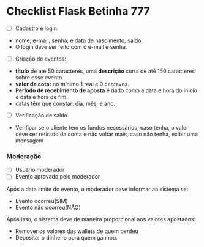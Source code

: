 # Checklist Flask Betinha 777

- [ ]  Cadastro e login:
- nome, e-mail, senha, e data de nascimento, saldo.
- O login deve ser feito com o e-mail e senha.
- [ ]  Criação de eventos:
- **título** de até 50 caracteres, uma **descrição** curta de até 150 caracteres sobre esse evento
- **valor de cota:** no mínimo 1 real e 0 centavos.
- **Período de recebimento de aposta** é dado como a data e hora do início e data e hora de fim.
- datas têm que constar: dia, mês, e ano.
- [ ]  Verificação de saldo
- Verificar se o cliente tem os fundos necessários, caso tenha, o valor deve ser retirado da conta e não voltar mais, caso não tenha, exibir uma mensagem

### Moderação

- [ ]  Usuário moderador
- [ ]  Evento aprovado pelo moderador

Após a data limite do evento, o moderador deve informar ao sistema se:

- Evento ocorreu(SIM)
- Evento não ocorreu(NÃO)

Após isso, o sistema deve de maneira proporcional aos valores apostados:

- Remover os valores das wallets de quem perdeu
- Depositar o dinheiro para quem ganhou.
